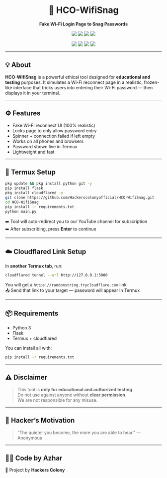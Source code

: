 <h1 align="center">📶 HCO-WifiSnag</h1>
<p align="center"><b>Fake Wi-Fi Login Page to Snag Passwords</b></p>

<p align="center">
  <img src="https://img.shields.io/badge/Made%20With-Python-blue?style=flat-square" />
  <img src="https://img.shields.io/badge/Platform-Termux-informational?style=flat-square" />
  <img src="https://img.shields.io/badge/Tool-Type-Social_Engineering-critical?style=flat-square" />
  <img src="https://img.shields.io/badge/Status-Final-green?style=flat-square" />
</p>

<p align="center">
  <a href="https://www.instagram.com/hackers_colony_official"><img src="https://img.shields.io/badge/Instagram-Hackers--Colony-critical?style=flat-square&logo=instagram"></a>
  <a href="https://t.me/hackersColony"><img src="https://img.shields.io/badge/Telegram-Channel-blue?style=flat-square&logo=telegram"></a>
  <a href="https://www.facebook.com/share/1AY25it2Em/"><img src="https://img.shields.io/badge/Facebook-Page-blue?style=flat-square&logo=facebook"></a>
  <a href="https://youtube.com/@hackers_colony_tech?si=pvdCWZggTIuGb0ya"><img src="https://img.shields.io/badge/YouTube-Subscribe-red?style=flat-square&logo=youtube"></a>
</p>

---

## 💡 About

**HCO-WifiSnag** is a powerful ethical tool designed for **educational and testing** purposes. It simulates a Wi-Fi reconnect page in a realistic, frozen-like interface that tricks users into entering their Wi-Fi password — then displays it in your terminal.

---

## ⚙️ Features

- Fake Wi-Fi reconnect UI (100% realistic)
- Locks page to only allow password entry
- Spinner + connection failed if left empty
- Works on all phones and browsers
- Password shown live in Termux
- Lightweight and fast

---

## 📲 Termux Setup

```bash
pkg update && pkg install python git -y
pip install flask
pkg install cloudflared -y
git clone https://github.com/Hackerscolonyofficial/HCO-WifiSnag.git
cd HCO-WifiSnag
pip install -r requirements.txt
python main.py
```

➡️ Tool will auto-redirect you to our YouTube channel for subscription  
➡️ After subscribing, press **Enter** to continue

---

## ☁️ Cloudflared Link Setup

In **another Termux tab**, run:

```bash
cloudflared tunnel --url http://127.0.0.1:5000
```

You will get a `https://randomstring.trycloudflare.com` link  
📤 Send that link to your target — password will appear in Termux

---

## 📦 Requirements

- Python 3
- Flask
- Termux + cloudflared

You can install all with:

```bash
pip install -r requirements.txt
```

---

## ⚠️ Disclaimer

> This tool is **only for educational and authorized testing**.  
> Do not use against anyone without **clear permission**.  
> We are not responsible for any misuse.

---

## 💬 Hacker’s Motivation

> “The quieter you become, the more you are able to hear.” — Anonymous

---

## 👨‍💻 Code by Azhar  
🔗 Project by **Hackers Colony**
